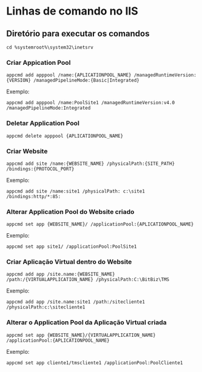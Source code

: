 <h1>Linhas de comando no IIS</h1>

<h2>Diretório para executar os comandos</h2>

```
cd %systemroot%\system32\inetsrv
```

<h3>Criar Appication Pool</h3>

```
appcmd add apppool /name:{APLICATIONPOOL_NAME} /managedRuntimeVersion:{VERSION} /managedPipelineMode:{Basic|Integrated}
```

Exemplo:
```
appcmd add apppool /name:PoolSite1 /managedRuntimeVersion:v4.0 /managedPipelineMode:Integrated
```

<h3>Deletar Application Pool</h3>

```
appcmd delete apppool {APLICATIONPOOL_NAME}
```

<h3>Criar Website</h3>

```
appcmd add site /name:{WEBSITE_NAME} /physicalPath:{SITE_PATH} /bindings:{PROTOCOL_PORT}
```

Exemplo:
```
appcmd add site /name:site1 /physicalPath: c:\site1 /bindings:http/*:85:
```

<h3>Alterar Application Pool do Website criado</h3>

```
appcmd set app {WEBSITE_NAME}/ /applicationPool:{APLICATIONPOOL_NAME}
```

Exemplo:
```
appcmd set app site1/ /applicationPool:PoolSite1
```

<h3>Criar Aplicação Virtual dentro do Website</h3>

```
appcmd add app /site.name:{WEBSITE_NAME} /path:/{VIRTUALAPPLICATION_NAME} /physicalPath:C:\BitBiz\TMS
```

Exemplo:
```
appcmd add app /site.name:site1 /path:/sitecliente1 /physicalPath:c:\sitecliente1
```

<h3>Alterar o Application Pool da Aplicação Virtual criada</h3>

```
appcmd set app {WEBSITE_NAME}/{VIRTUALAPPLICATION_NAME} /applicationPool:{APLICATIONPOOL_NAME}
```

Exemplo:
```
appcmd set app cliente1/tmscliente1 /applicationPool:PoolCliente1
```
